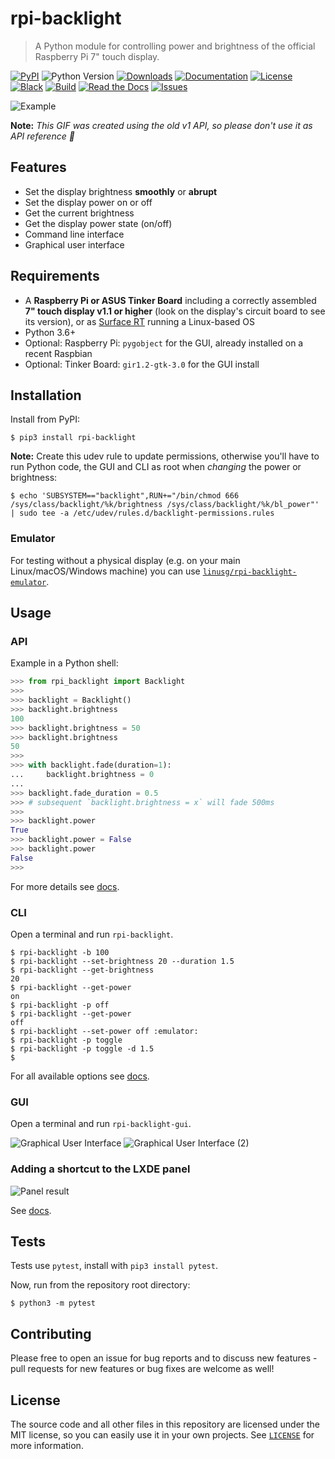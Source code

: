 # rpi-backlight

> A Python module for controlling power and brightness of the official Raspberry Pi 7" touch display.

[![PyPI](https://img.shields.io/pypi/v/rpi-backlight)](https://pypi.org/project/rpi-backlight/)
![Python Version](https://img.shields.io/pypi/pyversions/rpi-backlight)
[![Downloads](https://pepy.tech/badge/rpi-backlight)](https://pepy.tech/project/rpi-backlight)
[![Documentation](https://img.shields.io/badge/docs-latest-blue)](https://rpi-backlight.readthedocs.io/en/latest/)
[![License](https://img.shields.io/github/license/linusg/rpi-backlight?color=d63e97)](https://github.com/linusg/rpi-backlight/blob/main/LICENSE)
[![Black](https://img.shields.io/badge/code%20style-black-000000)](https://github.com/ambv/black)
[![Build](https://github.com/linusg/rpi-backlight/workflows/Build/badge.svg)](https://github.com/linusg/rpi-backlight/actions?query=workflow%3ABuild)
[![Read the Docs](https://img.shields.io/readthedocs/rpi-backlight)](https://rpi-backlight.readthedocs.io/en/latest/)
[![Issues](https://img.shields.io/github/issues/linusg/rpi-backlight)](https://github.com/linusg/rpi-backlight/issues)

![Example](https://raw.githubusercontent.com/linusg/rpi-backlight/main/docs/_static/example.gif)

**Note:** _This GIF was created using the old v1 API, so please don't use it as API reference 🙂_

## Features

- Set the display brightness **smoothly** or **abrupt**
- Set the display power on or off
- Get the current brightness
- Get the display power state (on/off)
- Command line interface
- Graphical user interface

## Requirements

- A **Raspberry Pi or ASUS Tinker Board** including a correctly assembled **7" touch display v1.1 or higher**
  (look on the display's circuit board to see its version), or as [Surface RT](https://openrt.gitbook.io/open-surfacert/surface-rt/linux/root-filesystem/distros/raspberry-pi-os) running a Linux-based OS
- Python 3.6+
- Optional: Raspberry Pi: ``pygobject`` for the GUI, already installed on a recent Raspbian
- Optional: Tinker Board: ``gir1.2-gtk-3.0`` for the GUI install

## Installation

Install from PyPI:

```console
$ pip3 install rpi-backlight
```

**Note:** Create this udev rule to update permissions, otherwise you'll have to run
Python code, the GUI and CLI as root when _changing_ the power or brightness:

```console
$ echo 'SUBSYSTEM=="backlight",RUN+="/bin/chmod 666 /sys/class/backlight/%k/brightness /sys/class/backlight/%k/bl_power"' | sudo tee -a /etc/udev/rules.d/backlight-permissions.rules
```

### Emulator

For testing without a physical display (e.g. on your main Linux/macOS/Windows machine)
you can use [`linusg/rpi-backlight-emulator`](https://github.com/linusg/rpi-backlight-emulator).

## Usage

### API

Example in a Python shell:

```python
>>> from rpi_backlight import Backlight
>>>
>>> backlight = Backlight()
>>> backlight.brightness
100
>>> backlight.brightness = 50
>>> backlight.brightness
50
>>>
>>> with backlight.fade(duration=1):
...     backlight.brightness = 0
...
>>> backlight.fade_duration = 0.5
>>> # subsequent `backlight.brightness = x` will fade 500ms
>>>
>>> backlight.power
True
>>> backlight.power = False
>>> backlight.power
False
>>>
```

For more details see [docs](https://rpi-backlight.readthedocs.io/en/latest/api.html).

### CLI

Open a terminal and run `rpi-backlight`.

```console
$ rpi-backlight -b 100
$ rpi-backlight --set-brightness 20 --duration 1.5
$ rpi-backlight --get-brightness
20
$ rpi-backlight --get-power
on
$ rpi-backlight -p off
$ rpi-backlight --get-power
off
$ rpi-backlight --set-power off :emulator:
$ rpi-backlight -p toggle
$ rpi-backlight -p toggle -d 1.5
$
```

For all available options see [docs](https://rpi-backlight.readthedocs.io/en/latest/usage.html#command-line-interface).

### GUI

Open a terminal and run `rpi-backlight-gui`.

![Graphical User Interface](https://raw.githubusercontent.com/linusg/rpi-backlight/main/docs/_static/gui.png)
![Graphical User Interface (2)](https://raw.githubusercontent.com/linusg/rpi-backlight/main/docs/_static/gui2.png)

### Adding a shortcut to the LXDE panel

![Panel result](https://raw.githubusercontent.com/linusg/rpi-backlight/main/docs/_static/panel_result.png)

See [docs](https://rpi-backlight.readthedocs.io/en/latest/usage.html#adding-a-shortcut-to-the-lxde-panel).

## Tests

Tests use `pytest`, install with `pip3 install pytest`.

Now, run from the repository root directory:

```console
$ python3 -m pytest
```

## Contributing

Please free to open an issue for bug reports and to discuss new features - pull requests for new features or bug fixes are welcome as well!

## License

The source code and all other files in this repository are licensed under the MIT
license, so you can easily use it in your own projects. See [`LICENSE`](LICENSE) for
more information.
